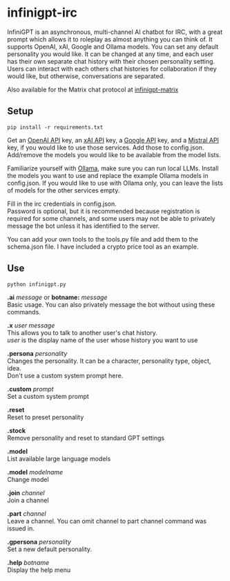 # infinigpt-irc
InfiniGPT is an asynchronous, multi-channel AI chatbot for IRC, with a great prompt which allows it to roleplay as almost anything you can think of.  It supports OpenAI, xAI, Google and Ollama models. You can set any default personality you would like.  It can be changed at any time, and each user has their own separate chat history with their chosen personality setting.  Users can interact with each others chat histories for collaboration if they would like, but otherwise, conversations are separated.  

Also available for the Matrix chat protocol at [infinigpt-matrix](https://github.com/h1ddenpr0cess20/infinigpt-matrix/)

## Setup

```
pip install -r requirements.txt 
```  
Get an [OpenAI API](https://platform.openai.com/signup) key, an [xAI API](https://accounts.x.ai/) key, a [Google API](https://aistudio.google.com/apikey) key, and a [Mistral API](https://mistral.ai/) key, if you would like to use those services.  Add those to config.json.  Add/remove the models you would like to be available from the model lists.  

Familiarize yourself with [Ollama](http://ollama.com/), make sure you can run local LLMs.  Install the models you want to use and replace the example Ollama models in config.json.  If you would like to use with Ollama only, you can leave the lists of models for the other services empty.  

Fill in the irc credentials in config.json.  
Password is optional, but it is recommended because registration is required for some channels, and some users may not be able to privately message the bot unless it has identified to the server.

You can add your own tools to the tools.py file and add them to the schema.json file.  I have included a crypto price tool as an example.

## Use
```
python infinigpt.py
```  
**.ai** _message_ or **botname:** _message_  
    Basic usage.  You can also privately message the bot without using these commands.
    
**.x** _user_ _message_  
    This allows you to talk to another user's chat history.  
    _user_ is the display name of the user whose history you want to use
     
**.persona** _personality_  
    Changes the personality.  It can be a character, personality type, object, idea.  
    Don't use a custom system prompt here.

**.custom** _prompt_  
    Set a custom system prompt
        
**.reset**  
    Reset to preset personality
    
**.stock**  
    Remove personality and reset to standard GPT settings

**.model**  
    List available large language models

**.model** _modelname_  
    Change model

**.join** _channel_   
    Join a channel

**.part** _channel_   
    Leave a channel.  You can omit channel to part channel command was issued in.

**.gpersona** _personality_  
    Set a new default personality.

**.help** _botname_  
    Display the help menu
